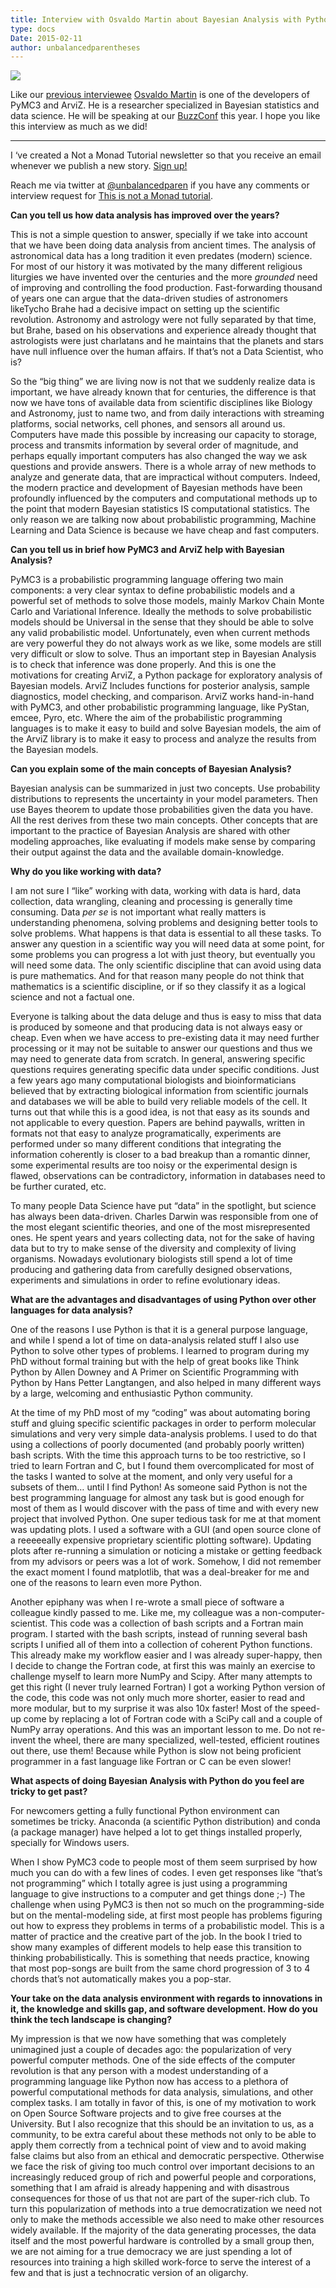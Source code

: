 ```yaml
---
title: Interview with Osvaldo Martin about Bayesian Analysis with Python
type: docs
Date: 2015-02-11
author: unbalancedparentheses
---
```

<!-- Feb 11 -->

![](https://cdn-images-1.medium.com/max/716/1*NpQf9G3ZdnMXLT-QT3sErQ.jpeg)

Like our [previous interviewee](https://notamonadtutorial.com/inteview-with-thomas-wiecki-about-probabilistic-programming-and-pymc-66a12b6f3f2e) [Osvaldo Martin](https://twitter.com/aloctavodia) is one of the developers of PyMC3 and ArviZ. He is a researcher specialized in Bayesian statistics and data science. He will be speaking at our [BuzzConf](https://github.com/lambdaclass/buzzconf) this year. I hope you like this interview as much as we did!
*************
I ‘ve created a Not a Monad Tutorial newsletter so that you receive an email whenever we publish a new story. [Sign up!](https://mailchi.mp/9302d4f60de9/not-a-monad-tutorial)

Reach me via twitter at [@unbalancedparen](https://twitter.com/unbalancedparen) if you have any comments or interview request for [This is not a Monad tutorial](https://medium.com/this-is-not-a-monad-tutorial/).

**Can you tell us how data analysis has improved over the years?**

This is not a simple question to answer, specially if we take into account that we have been doing data analysis from ancient times. The analysis of astronomical data has a long tradition it even predates (modern) science. For most of our history it was motivated by the many different religious liturgies we have invented over the centuries and the more _grounded_ need of improving and controlling the food production. Fast-forwarding thousand of years one can argue that the data-driven studies of astronomers likeTycho Brahe had a decisive impact on setting up the scientific revolution. Astronomy and astrology were not fully separated by that time, but Brahe, based on his observations and experience already thought that astrologists were just charlatans and he maintains that the planets and stars have null influence over the human affairs. If that’s not a Data Scientist, who is?

So the “big thing” we are living now is not that we suddenly realize data is important, we have already known that for centuries, the difference is that now we have tons of available data from scientific disciplines like Biology and Astronomy, just to name two, and from daily interactions with streaming platforms, social networks, cell phones, and sensors all around us. Computers have made this possible by increasing our capacity to storage, process and transmits information by several order of magnitude, and perhaps equally important computers has also changed the way we ask questions and provide answers. There is a whole array of new methods to analyze and generate data, that are impractical without computers. Indeed, the modern practice and development of Bayesian methods have been profoundly influenced by the computers and computational methods up to the point that modern Bayesian statistics IS computational statistics. The only reason we are talking now about probabilistic programming, Machine Learning and Data Science is because we have cheap and fast computers.

**Can you tell us in brief how PyMC3 and ArviZ help with Bayesian Analysis?**

PyMC3 is a probabilistic programming language offering two main components: a very clear syntax to define probabilistic models and a powerful set of methods to solve those models, mainly Markov Chain Monte Carlo and Variational Inference. Ideally the methods to solve probabilistic models should be Universal in the sense that they should be able to solve any valid probabilistic model. Unfortunately, even when current methods are very powerful they do not always work as we like, some models are still very difficult or slow to solve. Thus an important step in Bayesian Analysis is to check that inference was done properly. And this is one the motivations for creating ArviZ, a Python package for exploratory analysis of Bayesian models. ArviZ Includes functions for posterior analysis, sample diagnostics, model checking, and comparison. ArviZ works hand-in-hand with PyMC3, and other probabilistic programming language, like PyStan, emcee, Pyro, etc. Where the aim of the probabilistic programming languages is to make it easy to build and solve Bayesian models, the aim of the ArviZ library is to make it easy to process and analyze the results from the Bayesian models.

**Can you explain some of the main concepts of Bayesian Analysis?**

Bayesian analysis can be summarized in just two concepts. Use probability distributions to represents the uncertainty in your model parameters. Then use Bayes theorem to update those probabilities given the data you have. All the rest derives from these two main concepts. Other concepts that are important to the practice of Bayesian Analysis are shared with other modeling approaches, like evaluating if models make sense by comparing their output against the data and the available domain-knowledge.

**Why do you like working with data?**

I am not sure I “like” working with data, working with data is hard, data collection, data wrangling, cleaning and processing is generally time consuming. Data _per se_ is not important what really matters is understanding phenomena, solving problems and designing better tools to solve problems. What happens is that data is essential to all these tasks. To answer any question in a scientific way you will need data at some point, for some problems you can progress a lot with just theory, but eventually you will need some data. The only scientific discipline that can avoid using data is pure mathematics. And for that reason many people do not think that mathematics is a scientific discipline, or if so they classify it as a logical science and not a factual one.

Everyone is talking about the data deluge and thus is easy to miss that data is produced by someone and that producing data is not always easy or cheap. Even when we have access to pre-existing data it may need further processing or it may not be suitable to answer our questions and thus we may need to generate data from scratch. In general, answering specific questions requires generating specific data under specific conditions. Just a few years ago many computational biologists and bioinformaticians believed that by extracting biological information from scientific journals and databases we will be able to build very reliable models of the cell. It turns out that while this is a good idea, is not that easy as its sounds and not applicable to every question. Papers are behind paywalls, written in formats not that easy to analyze programatically, experiments are performed under so many different conditions that integrating the information coherently is closer to a bad breakup than a romantic dinner, some experimental results are too noisy or the experimental design is flawed, observations can be contradictory, information in databases need to be further curated, etc.

To many people Data Science have put “data” in the spotlight, but science has always been data-driven. Charles Darwin was responsible from one of the most elegant scientific theories, and one of the most misrepresented ones. He spent years and years collecting data, not for the sake of having data but to try to make sense of the diversity and complexity of living organisms. Nowadays evolutionary biologists still spend a lot of time producing and gathering data from carefully designed observations, experiments and simulations in order to refine evolutionary ideas.

**What are the advantages and disadvantages of using Python over other languages for data analysis?**

One of the reasons I use Python is that it is a general purpose language, and while I spend a lot of time on data-analysis related stuff I also use Python to solve other types of problems. I learned to program during my PhD without formal training but with the help of great books like Think Python by Allen Downey and A Primer on Scientific Programming with Python by Hans Petter Langtangen, and also helped in many different ways by a large, welcoming and enthusiastic Python community.

At the time of my PhD most of my “coding” was about automating boring stuff and gluing specific scientific packages in order to perform molecular simulations and very very simple data-analysis problems. I used to do that using a collections of poorly documented (and probably poorly written) bash scripts. With the time this approach turns to be too restrictive, so I tried to learn Fortran and C, but I found them overcomplicated for most of the tasks I wanted to solve at the moment, and only very useful for a subsets of them… until I find Python! As someone said Python is not the best programming language for almost any task but is good enough for most of them as I would discover with the pass of time and with every new project that involved Python. One super tedious task for me at that moment was updating plots. I used a software with a GUI (and open source clone of a reeeeeally expensive proprietary scientific plotting software). Updating plots after re-running a simulation or noticing a mistake or getting feedback from my advisors or peers was a lot of work. Somehow, I did not remember the exact moment I found matplotlib, that was a deal-breaker for me and one of the reasons to learn even more Python.

Another epiphany was when I re-wrote a small piece of software a colleague kindly passed to me. Like me, my colleague was a non-computer-scientist. This code was a collection of bash scripts and a Fortran main program. I started with the bash scripts, instead of running several bash scripts I unified all of them into a collection of coherent Python functions. This already make my workflow easier and I was already super-happy, then I decide to change the Fortran code, at first this was mainly an exercise to challenge myself to learn more NumPy and Scipy. After many attempts to get this right (I never truly learned Fortran) I got a working Python version of the code, this code was not only much more shorter, easier to read and more modular, but to my surprise it was also 10x faster! Most of the speed-up come by replacing a lot of Fortran code with a SciPy call and a couple of NumPy array operations. And this was an important lesson to me. Do not re-invent the wheel, there are many specialized, well-tested, efficient routines out there, use them! Because while Python is slow not being proficient programmer in a fast language like Fortran or C can be even slower!

**What aspects of doing Bayesian Analysis with Python do you feel are tricky to get past?**

For newcomers getting a fully functional Python environment can sometimes be tricky. Anaconda (a scientific Python distribution) and conda (a package manager) have helped a lot to get things installed properly, specially for Windows users.

When I show PyMC3 code to people most of them seem surprised by how much you can do with a few lines of codes. I even get responses like “that’s not programming” which I totally agree is just using a programming language to give instructions to a computer and get things done ;-) The challenge when using PyMC3 is then not so much on the programming-side but on the mental-modeling side, at first most people has problems figuring out how to express they problems in terms of a probabilistic model. This is a matter of practice and the creative part of the job. In the book I tried to show many examples of different models to help ease this transition to thinking probabilistically. This is something that needs practice, knowing that most pop-songs are built from the same chord progression of 3 to 4 chords that’s not automatically makes you a pop-star.

**Your take on the data analysis environment with regards to innovations in it, the knowledge and skills gap, and software development. How do you think the tech landscape is changing?**

My impression is that we now have something that was completely unimagined just a couple of decades ago: the popularization of very powerful computer methods. One of the side effects of the computer revolution is that any person with a modest understanding of a programming language like Python now has access to a plethora of powerful computational methods for data analysis, simulations, and other complex tasks. I am totally in favor of this, is one of my motivation to work on Open Source Software projects and to give free courses at the University. But I also recognize that this should be an invitation to us, as a community, to be extra careful about these methods not only to be able to apply them correctly from a technical point of view and to avoid making false claims but also from an ethical and democratic perspective. Otherwise we face the risk of giving too much control over important decisions to an increasingly reduced group of rich and powerful people and corporations, something that I am afraid is already happening and with disastrous consequences for those of us that not are part of the super-rich club. To turn this popularization of methods into a true democratization we need not only to make the methods accessible we also need to make other resources widely available. If the majority of the data generating processes, the data itself and the most powerful hardware is controlled by a small group then, we are not aiming for a true democracy we are just spending a lot of resources into training a high skilled work-force to serve the interest of a few and that is just a technocratic version of an oligarchy.
